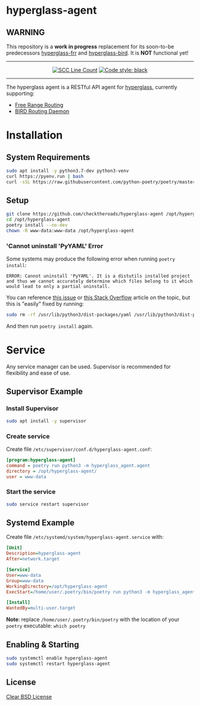 # hyperglass-agent

## WARNING

This repository is a **work in progress** replacement for its soon-to-be predecessors [hyperglass-frr](https://github.com/checktheroads/hyperglass-frr) and [hyperglass-bird](https://github.com/checktheroads/hyperglass-bird). It is **NOT** functional yet!

<hr>

<div align="center">

[![SCC Line Count](https://sloc.xyz/github/checktheroads/hyperglass-agent/?category=code)](https://github.com/boyter/scc/)
[![Code style: black](https://img.shields.io/badge/code%20style-black-000000.svg)](https://github.com/ambv/black)

</div>

<hr>

The hyperglass agent is a RESTful API agent for [hyperglass](https://github.com/checktheroads/hyperglass), currently supporting:

- [Free Range Routing](https://frrouting.org/)
- [BIRD Routing Daemon](https://bird.network.cz/)

# Installation

## System Requirements

```bash
sudo apt install -y python3.7-dev python3-venv
curl https://pyenv.run | bash
curl -sSL https://raw.githubusercontent.com/python-poetry/poetry/master/get-poetry.py | python3
```

## Setup

```bash
git clone https://github.com/checktheroads/hyperglass-agent /opt/hyperglass-agent
cd /opt/hyperglass-agent
poetry install --no-dev
chown -R www-data:www-data /opt/hyperglass-agent
```

### 'Cannot uninstall 'PyYAML' Error

Some systems may produce the following error when running `poetry install`:

```
ERROR: Cannot uninstall 'PyYAML'. It is a distutils installed project and thus we cannot accurately determine which files belong to it which would lead to only a partial uninstall.
```

You can reference [this issue](https://github.com/pypa/pip/issues/4805) or [this Stack Overflow](https://stackoverflow.com/questions/49911550/how-to-upgrade-disutils-package-pyyaml) article on the topic, but this is "easily" fixed by running:

```bash
sudo rm -rf /usr/lib/python3/dist-packages/yaml /usr/lib/python3/dist-packages/PyYAML-*
```

And then run `poetry install` again.

# Service

Any service manager can be used. Supervisor is recommended for flexibility and ease of use.

## Supervisor Example

### Install Supervisor

```bash
sudo apt install -y supervisor
```

### Create service

Create file `/etc/supervisor/conf.d/hyperglass-agent.conf`:

```ini
[program:hyperglass-agent]
command = poetry run python3 -m hyperglass_agent.agent
directory = /opt/hyperglass-agent/
user = www-data
```

### Start the service

```bash
sudo service restart supervisor
```

## Systemd Example

Create file `/etc/systemd/system/hyperglass-agent.service` with:

```ini
[Unit]
Description=hyperglass-agent
After=network.target

[Service]
User=www-data
Group=www-data
WorkingDirectory=/opt/hyperglass-agent
ExecStart=/home/user/.poetry/bin/poetry run python3 -m hyperglass_agent.agent

[Install]
WantedBy=multi-user.target
```

**Note**: replace `/home/user/.poetry/bin/poetry` with the location of your `poetry` executable: `which poetry`

## Enabling & Starting

```bash
sudo systemctl enable hyperglass-agent
sudo systemctl restart hyperglass-agent
```

## License

[Clear BSD License](https://github.com/checktheroads/hyperglass-agent/master/LICENSE)